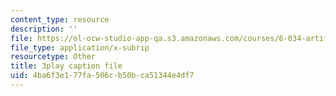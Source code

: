 ```yaml
---
content_type: resource
description: ''
file: https://ol-ocw-studio-app-qa.s3.amazonaws.com/courses/6-034-artificial-intelligence-fall-2010/4ba6f3e177fa506cb50bca51344e4df7_uXt8qF2Zzfo.vtt
file_type: application/x-subrip
resourcetype: Other
title: 3play caption file
uid: 4ba6f3e1-77fa-506c-b50b-ca51344e4df7
---
```

